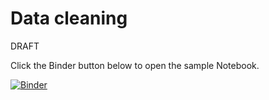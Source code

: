 # Data cleaning

DRAFT

Click the Binder button below to open the sample Notebook.

[![Binder](https://mybinder.org/badge_logo.svg)](https://mybinder.org/v2/gh/lisalenorelowe/oybcst-lehter-lab/HEAD?labpath=index.ipynb)
